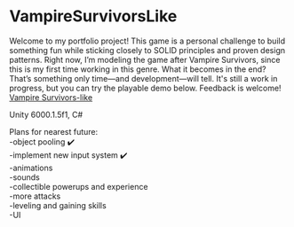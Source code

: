 # VampireSurvivorsLike
Welcome to my portfolio project! This game is a personal challenge to build something fun while sticking closely to SOLID principles and proven design patterns.
Right now, I’m modeling the game after Vampire Survivors, since this is my first time working in this genre. What it becomes in the end? That’s something only time—and development—will tell.
It's still a work in progress, but you can try the playable demo below. Feedback is welcome!  
[Vampire Survivors-like](https://snaf-og.itch.io/vampiresurvivorslike)

Unity 6000.1.5f1, C#

Plans for nearest future:  
-object pooling  :heavy_check_mark:  
-implement new input system  :heavy_check_mark:  
-animations  
-sounds  
-collectible powerups and experience  
-more attacks  
-leveling and gaining skills  
-UI  
